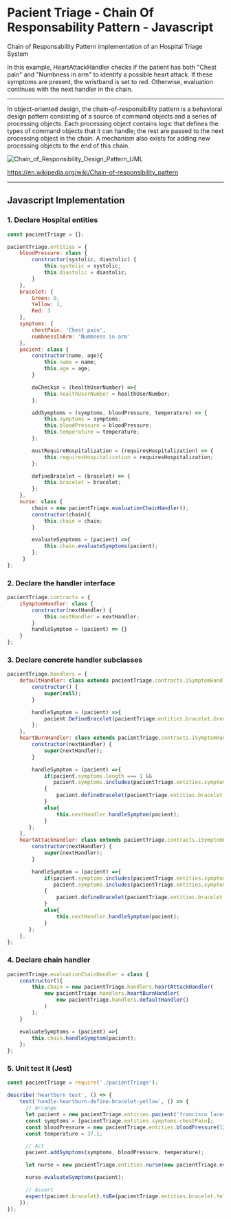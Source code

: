 # Pacient Triage - Chain Of Responsability Pattern - Javascript
Chain of Responsability Pattern implementation of an Hospital Triage System

In this example, HeartAttackHandler checks if the patient has both "Chest pain" and "Numbness in arm" to identify a possible heart attack. If these symptoms are present, the wristband is set to red. Otherwise, evaluation continues with the next handler in the chain.

------

In object-oriented design, the chain-of-responsibility pattern is a behavioral design pattern consisting of a source of command objects and a series of processing objects. Each processing object contains logic that defines the types of command objects that it can handle; the rest are passed to the next processing object in the chain. A mechanism also exists for adding new processing objects to the end of this chain.

![Chain_of_Responsibility_Design_Pattern_UML](https://upload.wikimedia.org/wikipedia/commons/6/6a/W3sDesign_Chain_of_Responsibility_Design_Pattern_UML.jpg)

https://en.wikipedia.org/wiki/Chain-of-responsibility_pattern

------


## Javascript Implementation

### 1. Declare Hospital entities 

```javascript
const pacientTriage = {};

pacientTriage.entities = {
    bloodPressure: class {
        constructor(systolic, diastolic) {
            this.systolic = systolic;
            this.diastolic = diastolic;
        }
    },
    bracelet: {
        Green: 0,
        Yellow: 1,
        Red: 3
    },        
    symptoms: {
        chestPain: 'Chest pain',
        numbnessInArm: 'Numbness in arm'
    },
    pacient: class {
        constructor(name, age){
            this.name = name;
            this.age = age;
        }

        doCheckin = (healthUserNumber) =>{
            this.healthUserNumber = healthUserNumber;
        };

        addSymptoms = (symptoms, bloodPressure, temperature) => {
            this.symptoms = symptoms;
            this.bloodPressure = bloodPressure;
            this.temperature = temperature;
        };

        mustRequireHospitalization = (requiresHospitalization) => {
            this.requiresHospitalization = requiresHospitalization;
        };

        defineBracelet = (bracelet) => {
            this.bracelet = bracelet;
        };
    },
    nurse: class {
        chain = new pacientTriage.evaluationChainHandler();
        constructor(chain){
            this.chain = chain;
        }

        evaluateSymptoms = (pacient) =>{
            this.chain.evaluateSymptoms(pacient);
        };
     }
};
```

### 2. Declare the handler interface
```javascript
pacientTriage.contracts = {
    iSymptomHandler: class {
        constructor(nextHandler) {
            this.nextHandler = nextHandler;
        }
        handleSymptom = (pacient) => {}
    }
};
```

### 3. Declare concrete handler subclasses
```javascript
pacientTriage.handlers = {
    defaultHandler: class extends pacientTriage.contracts.iSymptomHandler{
        constructor() {
            super(null);
        }

        handleSymptom = (pacient) =>{
            pacient.DefineBracelet(pacientTriage.entities.bracelet.Green);
        };
    },
    heartBurnHandler: class extends pacientTriage.contracts.iSymptomHandler{
        constructor(nextHandler) {
            super(nextHandler);
        }

        handleSymptom = (pacient) =>{
            if(pacient.symptoms.length === 1 &&
               pacient.symptoms.includes(pacientTriage.entities.symptoms.chestPain))
            {
                pacient.defineBracelet(pacientTriage.entities.bracelet.Yellow);
            }
            else{
                this.nextHandler.handleSymptom(pacient);
            }
       };
    },
    heartAttackHandler: class extends pacientTriage.contracts.iSymptomHandler{
        constructor(nextHandler) {
            super(nextHandler);
        }

        handleSymptom = (pacient) =>{
            if(pacient.symptoms.includes(pacientTriage.entities.symptoms.chestPain) &&
               pacient.symptoms.includes(pacientTriage.entities.symptoms.numbnessInArm))
            {
                pacient.defineBracelet(pacientTriage.entities.bracelet.Red);
            }
            else{
                this.nextHandler.handleSymptom(pacient);
            }
       };
    },
};
```

### 4. Declare chain handler
```javascript
pacientTriage.evaluationChainHandler = class {
    constructor(){
        this.chain = new pacientTriage.handlers.heartAttackHandler(
            new pacientTriage.handlers.heartBurnHandler(
                new pacientTriage.handlers.defaultHandler()
            )
        );
    }

    evaluateSymptoms = (pacient) =>{
        this.chain.handleSymptom(pacient);
    };
};   
```

### 5. Unit test it (Jest)

```javascript
const pacientTriage = require('./pacientTriage');

describe('heartburn test', () => {
    test('handle-heartburn-define-bracelet-yellow', () => {
      // Arrange  
      let pacient = new pacientTriage.entities.pacient('francisco lacerda', 45);
      const symptoms = [pacientTriage.entities.symptoms.chestPain];
      const bloodPressure = new pacientTriage.entities.bloodPressure(120, 80);
      const temperature = 37.1;

      // Act
      pacient.addSymptoms(symptoms, bloodPressure, temperature);

      let nurse = new pacientTriage.entities.nurse(new pacientTriage.evaluationChainHandler());

      nurse.evaluateSymptoms(pacient);

      // Assert
      expect(pacient.bracelet).toBe(pacientTriage.entities.bracelet.Yellow);
    });
});        
```

